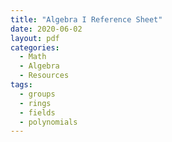 ```yaml
---
title: "Algebra I Reference Sheet"
date: 2020-06-02
layout: pdf
categories:
  - Math
  - Algebra
  - Resources
tags:
  - groups
  - rings
  - fields
  - polynomials
---
```


<a href="_pdfs/Algebra-I-Reference-Sheet.pdf" class="image fit"></a>

